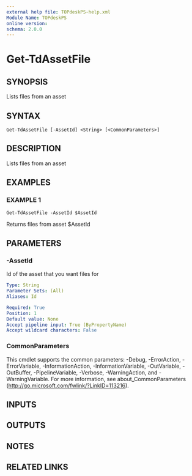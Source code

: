 ```yaml
---
external help file: TOPdeskPS-help.xml
Module Name: TOPdeskPS
online version:
schema: 2.0.0
---
```


# Get-TdAssetFile

## SYNOPSIS
Lists files from an asset

## SYNTAX

```
Get-TdAssetFile [-AssetId] <String> [<CommonParameters>]
```

## DESCRIPTION
Lists files from an asset

## EXAMPLES

### EXAMPLE 1
```
Get-TdAssetFile -AssetId $AssetId
```

Returns files from asset $AssetId

## PARAMETERS

### -AssetId
Id of the asset that you want files for

```yaml
Type: String
Parameter Sets: (All)
Aliases: Id

Required: True
Position: 1
Default value: None
Accept pipeline input: True (ByPropertyName)
Accept wildcard characters: False
```

### CommonParameters
This cmdlet supports the common parameters: -Debug, -ErrorAction, -ErrorVariable, -InformationAction, -InformationVariable, -OutVariable, -OutBuffer, -PipelineVariable, -Verbose, -WarningAction, and -WarningVariable.
For more information, see about_CommonParameters (http://go.microsoft.com/fwlink/?LinkID=113216).

## INPUTS

## OUTPUTS

## NOTES

## RELATED LINKS
